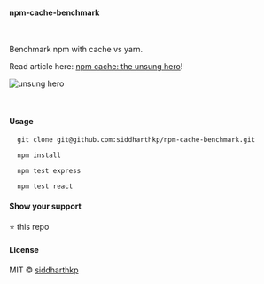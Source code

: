 #### npm-cache-benchmark

&nbsp;

Benchmark npm with cache vs yarn.

Read article here: [npm cache: the unsung hero]()!

![unsung hero](https://raw.githubusercontent.com/siddharthkp/npm-cache-benchmark/master/hero.png)

&nbsp;

#### Usage

```
  git clone git@github.com:siddharthkp/npm-cache-benchmark.git

  npm install

  npm test express

  npm test react

```

#### Show your support

:star: this repo

#### License

MIT © [siddharthkp](https://github.com/siddharthkp)
